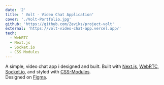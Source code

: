 ```yaml
---
date: '2'
title: ' Volt - Video Chat Application'
cover: './Volt-Portfolio.jpg'
github: 'https://github.com/Zeviks/project-volt'
external: 'https://volt-video-chat-app.vercel.app/'
tech:
  - WebRTC
  - Next.js
  - Socket.io
  - CSS Modules
---
```


A simple, video chat app i designed and built. Built with [Next.js](https://code.visualstudio.com/), [WebRTC](https://reactjs.org/), [Socket.io](https://axios-http.com/docs/intro), and styled with [CSS-Modules](https://www.npmjs.com/).</br> Designed on [Figma](https://www.figma.com/).
